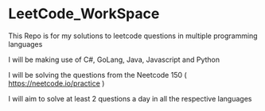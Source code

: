 # LeetCode_WorkSpace
This Repo is for my solutions to leetcode questions in multiple programming languages

I will be making use of C#, GoLang, Java, Javascript and Python

I will be solving the questions from the Neetcode 150 ( https://neetcode.io/practice )

I will aim to solve at least 2 questions a day in all the respective languages

